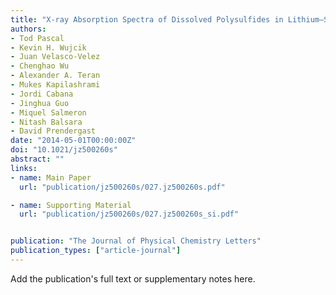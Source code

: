 ```yaml
---
title: "X-ray Absorption Spectra of Dissolved Polysulfides in Lithium–Sulfur Batteries from First-Principles"
authors:
- Tod Pascal
- Kevin H. Wujcik
- Juan Velasco-Velez
- Chenghao Wu
- Alexander A. Teran
- Mukes Kapilashrami
- Jordi Cabana
- Jinghua Guo
- Miquel Salmeron
- Nitash Balsara
- David Prendergast
date: "2014-05-01T00:00:00Z"
doi: "10.1021/jz500260s"
abstract: ""
links:
- name: Main Paper
  url: "publication/jz500260s/027.jz500260s.pdf"

- name: Supporting Material
  url: "publication/jz500260s/027.jz500260s_si.pdf"


publication: "The Journal of Physical Chemistry Letters"
publication_types: ["article-journal"]
---
```


Add the publication's full text or supplementary notes here.
